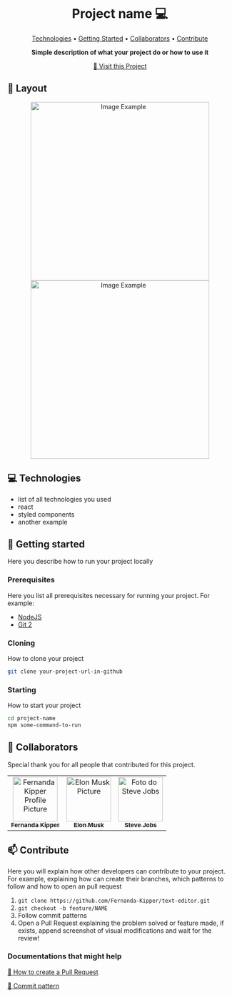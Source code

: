 <h1 align="center" style="font-weight: bold;">Project name 💻</h1>

<p align="center">
 <a href="#tech">Technologies</a> • 
 <a href="#started">Getting Started</a> • 
  <a href="#colab">Collaborators</a> •
 <a href="#contribute">Contribute</a>
</p>

<p align="center">
    <b>Simple description of what your project do or how to use it</b>
</p>

<p align="center">
     <a href="PROJECT__URL">📱 Visit this Project</a>
</p>

<h2 id="layout">🎨 Layout</h2>

<p align="center">
    <img src="../.github/example.png" alt="Image Example" width="400px">
    <img src="../.github/example.png" alt="Image Example" width="400px">
</p>

<h2 id="technologies">💻 Technologies</h2>

- list of all technologies you used
- react
- styled components
- another example

<h2 id="started">🚀 Getting started</h2>

Here you describe how to run your project locally

<h3>Prerequisites</h3>

Here you list all prerequisites necessary for running your project. For example:

- [NodeJS](https://github.com/)
- [Git 2](https://github.com)

<h3>Cloning</h3>

How to clone your project

```bash
git clone your-project-url-in-github
```

<h3>Starting</h3>

How to start your project

```bash
cd project-name
npm some-command-to-run
```

<h2 id="colab">🤝 Collaborators</h2>

Special thank you for all people that contributed for this project.

<table>
  <tr>
    <td align="center">
      <a href="#">
        <img src="https://avatars.githubusercontent.com/u/61896274?v=4" width="100px;" alt="Fernanda Kipper Profile Picture"/><br>
        <sub>
          <b>Fernanda Kipper</b>
        </sub>
      </a>
    </td>
    <td align="center">
      <a href="#">
        <img src="https://t.ctcdn.com.br/n7eZ74KAcU3iYwnQ89-ul9txVxc=/400x400/smart/filters:format(webp)/i490769.jpeg" width="100px;" alt="Elon Musk Picture"/><br>
        <sub>
          <b>Elon Musk</b>
        </sub>
      </a>
    </td>
    <td align="center">
      <a href="#">
        <img src="https://miro.medium.com/max/360/0*1SkS3mSorArvY9kS.jpg" width="100px;" alt="Foto do Steve Jobs"/><br>
        <sub>
          <b>Steve Jobs</b>
        </sub>
      </a>
    </td>
  </tr>
</table>

<h2 id="contribute">📫 Contribute</h2>

Here you will explain how other developers can contribute to your project. For example, explaining how can create their branches, which patterns to follow and how to open an pull request

1. `git clone https://github.com/Fernanda-Kipper/text-editor.git`
2. `git checkout -b feature/NAME`
3. Follow commit patterns
4. Open a Pull Request explaining the problem solved or feature made, if exists, append screenshot of visual modifications and wait for the review!

<h3>Documentations that might help</h3>

[📝 How to create a Pull Request](https://www.atlassian.com/br/git/tutorials/making-a-pull-request)

[💾 Commit pattern](https://gist.github.com/joshbuchea/6f47e86d2510bce28f8e7f42ae84c716)